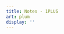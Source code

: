 ```yaml
---
title: Notes - 1PLUS
art: plum
display: ''
---
```


<SubNav />

<ListPosts only-date type="note" />
